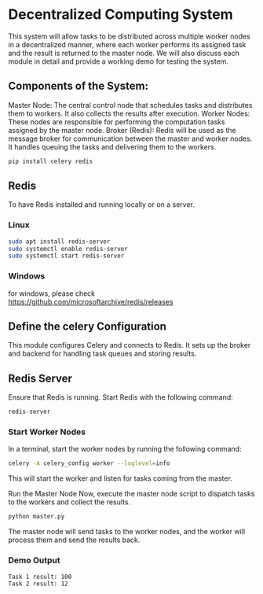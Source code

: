# Decentralized Computing System

This system will allow tasks to be distributed across multiple worker nodes in a decentralized manner, where each worker performs its assigned task and the result is returned to the master node. We will also discuss each module in detail and provide a working demo for testing the system.

## Components of the System:
Master Node: The central control node that schedules tasks and distributes them to workers. It also collects the results after execution.
Worker Nodes: These nodes are responsible for performing the computation tasks assigned by the master node.
Broker (Redis): Redis will be used as the message broker for communication between the master and worker nodes. It handles queuing the tasks and delivering them to the workers.

```bash
pip install celery redis
```
## Redis
To have Redis installed and running locally or on a server.
### Linux
```bash
sudo apt install redis-server
sudo systemctl enable redis-server
sudo systemctl start redis-server
```
### Windows
for windows, please check https://github.com/microsoftarchive/redis/releases

## Define the celery Configuration
This module configures Celery and connects to Redis. It sets up the broker and backend for handling task queues and storing results.

## Redis Server
Ensure that Redis is running. Start Redis with the following command:

```bash
redis-server
```

### Start Worker Nodes
In a terminal, start the worker nodes by running the following command:

```bash
celery -A celery_config worker --loglevel=info
```
This will start the worker and listen for tasks coming from the master.

Run the Master Node
Now, execute the master node script to dispatch tasks to the workers and collect the results.
```bash
python master.py
```
The master node will send tasks to the worker nodes, and the worker will process them and send the results back.

### Demo Output
```bash
Task 1 result: 100
Task 2 result: 12
```
